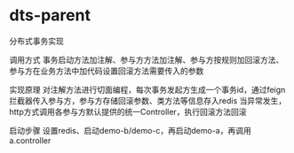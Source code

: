 # dts-parent
分布式事务实现

调用方式
事务启动方法加注解、参与方方法加注解、参与方按规则加回滚方法、参与方在业务方法中加代码设置回滚方法需要传入的参数

实现原理
对注解方法进行切面编程，每次事务发起方生成一个事务id，通过feign拦截器传入参与方，参与方存储回滚参数、类方法等信息存入redis
当异常发生，http方式调用各参与方默认提供的统一Controller，执行回滚方法回滚

启动步骤
设置redis、启动demo-b/demo-c，再启动demo-a，再调用a.controller
